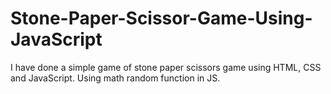 # Stone-Paper-Scissor-Game-Using-JavaScript
I have done a simple game of stone paper scissors game using HTML, CSS and JavaScript. Using math random function in JS.
